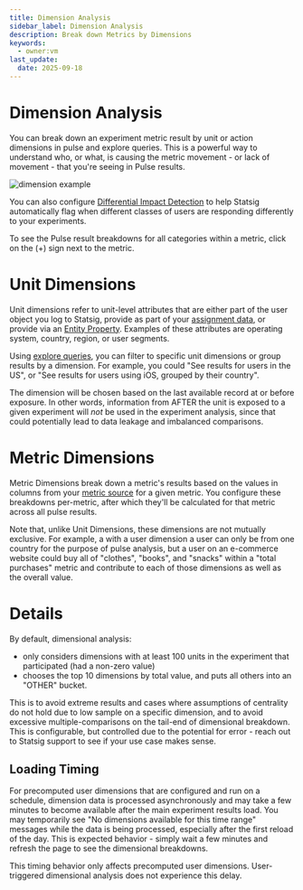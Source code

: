 ```yaml
---
title: Dimension Analysis
sidebar_label: Dimension Analysis
description: Break down Metrics by Dimensions
keywords:
  - owner:vm
last_update:
  date: 2025-09-18
---
```


# Dimension Analysis

You can break down an experiment metric result by unit or action dimensions in pulse and explore queries. This is a powerful way to understand who, or what, is causing the metric movement - or lack of movement - that you're seeing in Pulse results.

![dimension example](https://github.com/user-attachments/assets/550ac5d6-5e83-42aa-9db7-8618c200beef)

You can also configure [Differential Impact Detection](/experiments-plus/differential-impact-detection) to help Statsig automatically flag when different classes of users are responding differently to your experiments.

To see the Pulse result breakdowns for all categories within a metric, click on the (+) sign next to the metric.

# Unit Dimensions

Unit dimensions refer to unit-level attributes that are either part of the user object you log to Statsig, provide as part of your [assignment data](), or provide via an [Entity Property](). Examples of these attributes are operating system, country, region, or user segments.

Using [explore queries](/pulse/custom-queries), you can filter to specific unit dimensions or group results by a dimension. For example, you could "See results for users in the US", or "See results for users using iOS, grouped by their country".

The dimension will be chosen based on the last available record at or before exposure. In other words, information from AFTER the unit is exposed to a given experiment will _not_ be used in the experiment analysis, since that could potentially lead to data leakage and imbalanced comparisons.

# Metric Dimensions

Metric Dimensions break down a metric's results based on the values in columns from your [metric source]() for a given metric. You configure these breakdowns per-metric, after which they'll be calculated for that metric across all pulse results.

Note that, unlike Unit Dimensions, these dimensions are not mutually exclusive. For example, a with a user dimension a user can only be from one country for the purpose of pulse analysis, but a user on an e-commerce website could buy all of "clothes", "books", and "snacks" within a "total purchases" metric and contribute to each of those dimensions as well as the overall value.

# Details

By default, dimensional analysis:

- only considers dimensions with at least 100 units in the experiment that participated (had a non-zero value)
- chooses the top 10 dimensions by total value, and puts all others into an "OTHER" bucket.

This is to avoid extreme results and cases where assumptions of centrality do not hold due to low sample on a specific dimension, and to avoid excessive multiple-comparisons on the tail-end of dimensional breakdown. This is configurable, but controlled due to the potential for error - reach out to Statsig support to see if your use case makes sense.

## Loading Timing

For precomputed user dimensions that are configured and run on a schedule, dimension data is processed asynchronously and may take a few minutes to become available after the main experiment results load. You may temporarily see "No dimensions available for this time range" messages while the data is being processed, especially after the first reload of the day. This is expected behavior - simply wait a few minutes and refresh the page to see the dimensional breakdowns.

<Note>
This timing behavior only affects precomputed user dimensions. User-triggered dimensional analysis does not experience this delay.
</Note>
